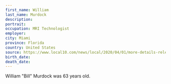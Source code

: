 ```yaml
---
first_name: William
last_name: Murdock
description: 
portrait: 
occupation: MRI Technologist
employer: 
city: Miami
province: Florida
country: United States
source: https://www.local10.com/news/local/2020/04/01/more-details-released-about-university-of-miami-health-system-employee-who-died-from-new-coronavirus/
birth_date: 
death_date: 
---
```


William "Bill" Murdock was 63 years old.